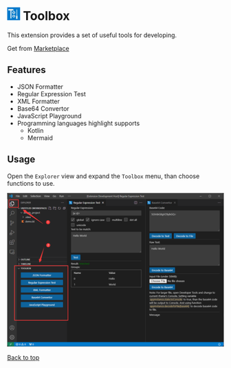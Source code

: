 # <img src="resources/logo.png" width="30"> Toolbox

This extension provides a set of useful tools for developing.

Get from 
[Marketplace](https://marketplace.visualstudio.com/items?itemName=caiqichang.vscode-toolbox) 

## Features
- JSON Formatter
- Regular Expression Test
- XML Formatter
- Base64 Convertor
- JavaScript Playground
- Programming languages highlight supports
  - Kotlin
  - Mermaid

## Usage
Open the `Explorer` view and expand the `Toolbox` menu, than choose functions to use.

![screenshot](resources/screenshot.png)

[Back to top](#features)

